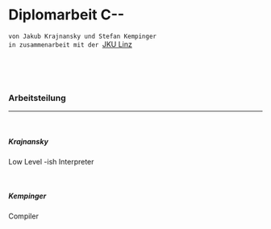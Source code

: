# Diplomarbeit C--


`von Jakub Krajnansky und Stefan Kempinger`  
`in zusammenarbeit mit der `[JKU Linz](ssw.jku.at)

<br>
<br>
<br>

### Arbeitsteilung  

---
<br>

##### Krajnansky

Low Level -ish Interpreter

<br>


##### Kempinger
Compiler
